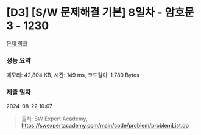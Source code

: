 # [D3] [S/W 문제해결 기본] 8일차 - 암호문3 - 1230 

[문제 링크](https://swexpertacademy.com/main/code/problem/problemDetail.do?contestProbId=AV14zIwqAHwCFAYD) 

### 성능 요약

메모리: 42,804 KB, 시간: 149 ms, 코드길이: 1,780 Bytes

### 제출 일자

2024-08-22 10:07



> 출처: SW Expert Academy, https://swexpertacademy.com/main/code/problem/problemList.do